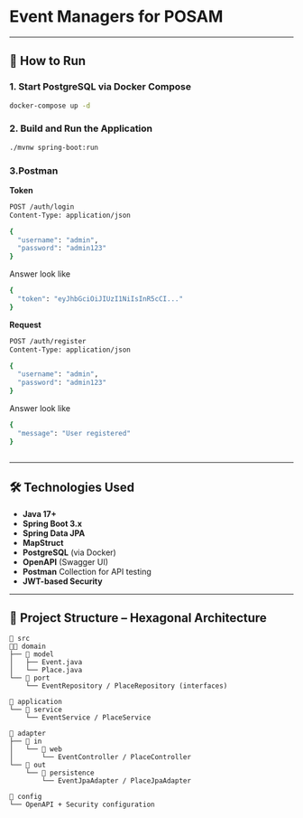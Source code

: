 # Event Managers for POSAM


---

## 🚀 How to Run

### 1. Start PostgreSQL via Docker Compose
```bash
docker-compose up -d
```

### 2. Build and Run the Application
```bash
./mvnw spring-boot:run
```

### 3.Postman 
**Token** 
```bash
POST /auth/login
Content-Type: application/json

{
  "username": "admin",
  "password": "admin123"
}

```
Answer look like
```bash
{
  "token": "eyJhbGciOiJIUzI1NiIsInR5cCI..."
}


```

**Request**
```bash
POST /auth/register
Content-Type: application/json

{
  "username": "admin",
  "password": "admin123"
}

```
Answer look like
```bash
{
  "message": "User registered"
}



```

---

## 🛠️ Technologies Used
- **Java 17+**
- **Spring Boot 3.x**
- **Spring Data JPA**
- **MapStruct**
- **PostgreSQL** (via Docker)
- **OpenAPI** (Swagger UI)
- **Postman** Collection for API testing
- **JWT-based Security**

---

## 📁 Project Structure – Hexagonal Architecture

```
📆 src
👤📁 domain
├── 📁 model
│   ├── Event.java
│   └── Place.java
└── 📁 port
    └── EventRepository / PlaceRepository (interfaces)

📁 application
└── 📁 service
    └── EventService / PlaceService

📁 adapter
├── 📁 in
│   └── 📁 web
│       └── EventController / PlaceController
└── 📁 out
    └── 📁 persistence
        └── EventJpaAdapter / PlaceJpaAdapter

📁 config
└── OpenAPI + Security configuration
```



